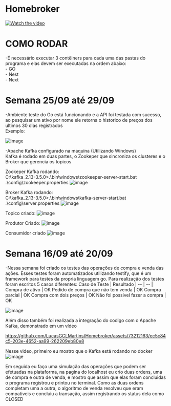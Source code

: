 # Homebroker

[![Watch the video](https://i.imgur.com/905z5C5.png)](https://www.youtube.com/watch?v=ys00FOJ9Eno)

# COMO RODAR
  -É necessário executar 3 contêiners para cada uma das pastas do programa e elas devem ser executadas na ordem abaixo:<br>
    - GO<br>
    - Nest<br>
    - Next<br>

# Semana 25/09 até 29/09
  -Ambiente teste do Go está funcionando e a API foi testada com sucesso, ao pesquisar um ativo por nome ele retorna o historico de preços dos ultimos 30 dias registrados<br>Exemplo:<br>
  
![image](https://github.com/LucasGCLMartins/Homebroker/assets/73212163/4ef9e683-9a75-4c43-aaab-d448c41e91e9)

  -Apache Kafka configurado na maquina (Utilizando Windows)<br>
  Kafka é rodado em duas partes, o Zookeper que sincroniza os clusteres e o Broker que gerencia os topicos
  
  Zookeper Kafka rodando:<br>
  C:\kafka_2.13-3.5.0>.\bin\windows\zookeeper-server-start.bat .\config\zookeeper.properties
  ![image](https://github.com/LucasGCLMartins/Homebroker/assets/73212163/2a87d5e0-b783-420e-b483-57b37f9f4353)

  Broker Kafka rodando:<br>
  C:\kafka_2.13-3.5.0>.\bin\windows\kafka-server-start.bat .\config\server.properties
  ![image](https://github.com/LucasGCLMartins/Homebroker/assets/73212163/6cd07bba-0c4e-4d57-951e-8ed8457af100)

Topico criado:
![image](https://github.com/LucasGCLMartins/Homebroker/assets/73212163/439d19f8-7618-4762-9f7a-f18b4f9c45f6)

Produtor Criado:
![image](https://github.com/LucasGCLMartins/Homebroker/assets/73212163/110dddcf-0f38-4a94-9f73-95d90b64c48d)

Consumidor criado
![image](https://github.com/LucasGCLMartins/Homebroker/assets/73212163/b794140a-9b9f-41d0-896d-1f63a9dfbbc8)

# Semana 16/09 até 20/09

  -Nessa semana foi criado os testes das operações de compra e venda das ações. Esses testes foram automatizados utilizando testify, que é um framework para testes da propria linguagem go.
  Para realização dos testes foram escritos 5 casos diferentes:
Caso de Teste | Resultado |
-- | -- | 
Compra de ativo | OK
Pedido de compra que não tem venda | OK
Compra parcial | OK
Compra com dois preços | OK
Não foi possivel fazer a compra | OK


![image](https://github.com/LucasGCLMartins/Homebroker/assets/73212163/97a79af3-2ce0-40f1-88f8-e3f10905cbb3)

Além disso também foi realizada a integração do codigo com o Apache Kafka, demonstrado em um vídeo

https://github.com/LucasGCLMartins/Homebroker/assets/73212163/ec5c84c5-203e-4652-aa99-262209eb80e8

Nesse video, primeiro eu mostro que o Kafka está rodando no docker
![image](https://github.com/LucasGCLMartins/Homebroker/assets/73212163/af669f94-9cb4-4a9e-9d7d-86bd39cf4279)

Em seguida eu faço uma simulação das operações que podem ser efetuadas na plataforma, na pagina do localhost eu crio duas ordens, uma de compra e outra de venda, e mostro que assim que elas foram concluidas o programa registrou e printou no terminal.
Como as duas ordens completam uma a outra, o algoritmo de venda resolveu que eram compativeis e concluiu a transação, assim registrando os status dela como CLOSED

